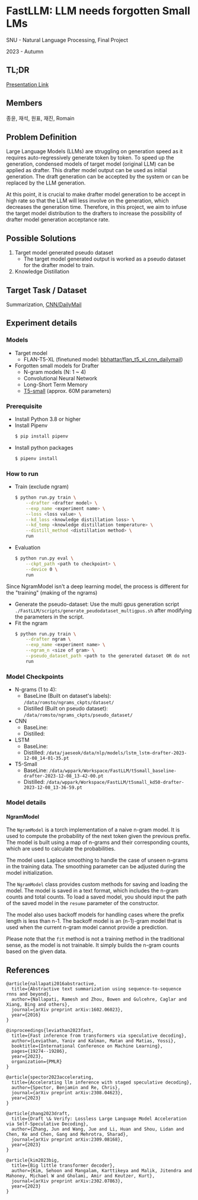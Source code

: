 # FastLLM: LLM needs forgotten Small LMs
SNU - Natural Language Processing, Final Project

2023 - Autumn

## TL;DR
[Presentation Link](https://docs.google.com/presentation/d/1aVl-7LN0Ryjw0jq_RnF0OuLRLqW1EHfgyeMqEQdj1Hw/edit?usp=drive_link)

## Members
종윤, 재석, 원표, 재진, Romain

## Problem Definition
Large Language Models (LLMs) are struggling on generation speed as it requires auto-regressively generate token by token.
To speed up the generation, condensed models of target model (original LLM) can be applied as drafter.
This drafter model output can be used as initial generation.
The draft generation can be accepted by the system or can be replaced by the LLM generation.

At this point, it is crucial to make drafter model generation to be accept in high rate so that the LLM will less involve on the generation, which decreases the generation time.
Therefore, in this project, we aim to infuse the target model distribution to the drafters to increase the possibility of drafter model generation acceptance rate.

## Possible Solutions
1. Target model generated pseudo dataset
    * The target model generated output is worked as a pseudo dataset for the drafter model to train.
3. Knowledge Distillation

## Target Task / Dataset
Summarization, [CNN/DailyMail](https://huggingface.co/datasets/cnn_dailymail)

## Experiment details
### Models
* Target model
  * FLAN-T5-XL (finetuned model: [bbhattar/flan_t5_xl_cnn_dailymail](https://huggingface.co/bbhattar/flan_t5_xl_cnn_dailymail))
* Forgotten small models for Drafter
  * N-gram models (N: 1 ~ 4)
  * Convolutional Neural Network
  * Long-Short Term Memory
  * [T5-small](https://huggingface.co/google/t5-v1_1-small) (approx. 60M parameters)

### Prerequisite

- Install Python 3.8 or higher
- Install Pipenv
  ```sh
  $ pip install pipenv
  ```
- Install python packages
  ```sh
  $ pipenv install
  ```

### How to run

- Train (exclude ngram)
  ```sh
  $ python run.py train \
      --drafter <drafter model> \
      --exp_name <experiment name> \
      --loss <loss value> \
      --kd_loss <knowledge distillation loss> \
      --kd_temp <knowledge distillation temperature> \
      --distill_method <distillation method> \
      run
  ```
- Evaluation
  ```sh
  $ python run.py eval \
      --ckpt_path <path to checkpoint> \
      --device 0 \
      run
  ```

Since NgramModel isn't a deep learning model, the process is different for the "training" (making of the ngrams)

- Generate the pseudo-dataset: Use the multi gpus generation script `./FastLLM/scripts/generate_peudodataset_multigpus.sh` after modifying the parameters in the script.
- Fit the ngram
  ```sh
  $ python run.py train \
      --drafter ngram \
      --exp_name <experiment name> \
      --ngram_n <size of gram> \
      --pseudo_dataset_path <path to the generated dataset OR do not include to train on original> \
      run
  ```

### Model Checkpoints
* N-grams (1 to 4):
   * BaseLine (Built on dataset's labels): `/data/romsto/ngrams_ckpts/dataset/` 
   * Distilled (Built on pseudo dataset): `/data/romsto/ngrams_ckpts/pseudo_dataset/`
* CNN
   * BaseLine: 
   * Distilled: 
* LSTM
   * BaseLine: 
   * Distilled: `/data/jaeseok/data/nlp/models/lstm_lstm-drafter-2023-12-08_14-01-35.pt` 
* T5-Small
   * BaseLine: `/data/wppark/Workspace/FastLLM/t5small_baseline-drafter-2023-12-08_13-42-00.pt`
   * Distilled: `/data/wppark/Workspace/FastLLM/t5small_kd50-drafter-2023-12-08_13-36-59.pt`

### Model details

#### NgramModel
The `NgramModel` is a torch implementation of a naive n-gram model. It is used to compute the probability of the next token given the previous prefix. The model is built using a map of n-grams and their corresponding counts, which are used to calculate the probabilities.

The model uses Laplace smoothing to handle the case of unseen n-grams in the training data. The smoothing parameter can be adjusted during the model initialization.

The `NgramModel` class provides custom methods for saving and loading the model. The model is saved in a text format, which includes the n-gram counts and total counts. To load a saved model, you should input the path of the saved model in the `resume` parameter of the constructor.

The model also uses backoff models for handling cases where the prefix length is less than n-1. The backoff model is an (n-1)-gram model that is used when the current n-gram model cannot provide a prediction.

Please note that the `fit` method is not a training method in the traditional sense, as the model is not trainable. It simply builds the n-gram counts based on the given data.


## References
~~~
@article{nallapati2016abstractive,
  title={Abstractive text summarization using sequence-to-sequence rnns and beyond},
  author={Nallapati, Ramesh and Zhou, Bowen and Gulcehre, Caglar and Xiang, Bing and others},
  journal={arXiv preprint arXiv:1602.06023},
  year={2016}
}
~~~
~~~
@inproceedings{leviathan2023fast,
  title={Fast inference from transformers via speculative decoding},
  author={Leviathan, Yaniv and Kalman, Matan and Matias, Yossi},
  booktitle={International Conference on Machine Learning},
  pages={19274--19286},
  year={2023},
  organization={PMLR}
}
~~~
~~~
@article{spector2023accelerating,
  title={Accelerating llm inference with staged speculative decoding},
  author={Spector, Benjamin and Re, Chris},
  journal={arXiv preprint arXiv:2308.04623},
  year={2023}
}
~~~
~~~
@article{zhang2023draft,
  title={Draft \& Verify: Lossless Large Language Model Acceleration via Self-Speculative Decoding},
  author={Zhang, Jun and Wang, Jue and Li, Huan and Shou, Lidan and Chen, Ke and Chen, Gang and Mehrotra, Sharad},
  journal={arXiv preprint arXiv:2309.08168},
  year={2023}
}
~~~
~~~
@article{kim2023big,
  title={Big little transformer decoder},
  author={Kim, Sehoon and Mangalam, Karttikeya and Malik, Jitendra and Mahoney, Michael W and Gholami, Amir and Keutzer, Kurt},
  journal={arXiv preprint arXiv:2302.07863},
  year={2023}
}
~~~
